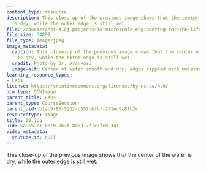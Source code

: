 ```yaml
---
content_type: resource
description: This close-up of the previous image shows that the center of the wafer
  is dry, while the outer edge is still wet.
file: /courses/hst-410j-projects-in-microscale-engineering-for-the-life-sciences-spring-2007/5a9552c168c0a63f8a537f1c3fcd2341_28.jpg
file_size: 34807
file_type: image/jpeg
image_metadata:
  caption: This close-up of the previous image shows that the center of the wafer
    is dry, while the outer edge is still wet.
  credit: Photo by Dr. Aranyosi.
  image-alt: Center of wafer smooth and dry; edges rippled with moisture.
learning_resource_types:
- Labs
license: https://creativecommons.org/licenses/by-nc-sa/4.0/
ocw_type: OCWImage
parent_title: Labs
parent_type: CourseSection
parent_uid: b1ac9f83-5232-d55f-b7bf-291ec9c8fb2c
resourcetype: Image
title: 28.jpg
uid: 5a9552c1-68c0-a63f-8a53-7f1c3fcd2341
video_metadata:
  youtube_id: null
---
```

This close-up of the previous image shows that the center of the wafer is dry, while the outer edge is still wet.